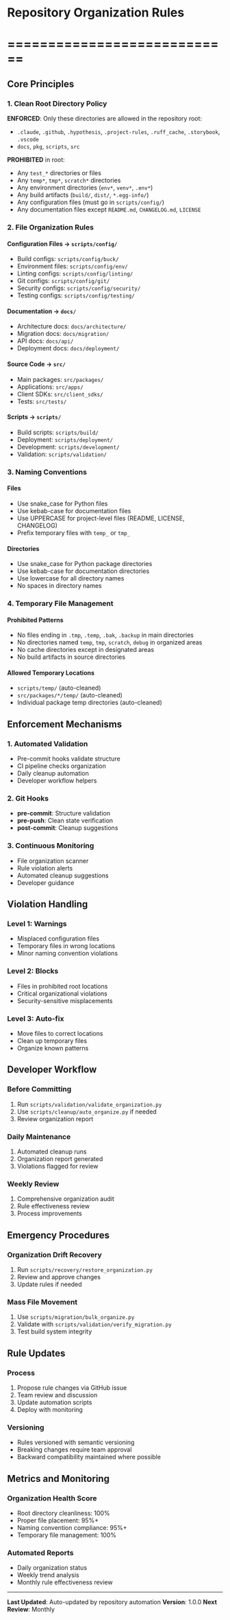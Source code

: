 # Repository Organization Rules
# ============================

## Core Principles

### 1. Clean Root Directory Policy
**ENFORCED**: Only these directories are allowed in the repository root:
- `.claude`, `.github`, `.hypothesis`, `.project-rules`, `.ruff_cache`, `.storybook`, `.vscode`
- `docs`, `pkg`, `scripts`, `src`

**PROHIBITED** in root:
- Any `test_*` directories or files
- Any `temp*`, `tmp*`, `scratch*` directories
- Any environment directories (`env*`, `venv*`, `.env*`)
- Any build artifacts (`build/`, `dist/`, `*.egg-info/`)
- Any configuration files (must go in `scripts/config/`)
- Any documentation files except `README.md`, `CHANGELOG.md`, `LICENSE`

### 2. File Organization Rules

#### Configuration Files → `scripts/config/`
- Build configs: `scripts/config/buck/`
- Environment files: `scripts/config/env/`
- Linting configs: `scripts/config/linting/`
- Git configs: `scripts/config/git/`
- Security configs: `scripts/config/security/`
- Testing configs: `scripts/config/testing/`

#### Documentation → `docs/`
- Architecture docs: `docs/architecture/`
- Migration docs: `docs/migration/`
- API docs: `docs/api/`
- Deployment docs: `docs/deployment/`

#### Source Code → `src/`
- Main packages: `src/packages/`
- Applications: `src/apps/`
- Client SDKs: `src/client_sdks/`
- Tests: `src/tests/`

#### Scripts → `scripts/`
- Build scripts: `scripts/build/`
- Deployment: `scripts/deployment/`
- Development: `scripts/development/`
- Validation: `scripts/validation/`

### 3. Naming Conventions

#### Files
- Use snake_case for Python files
- Use kebab-case for documentation files
- Use UPPERCASE for project-level files (README, LICENSE, CHANGELOG)
- Prefix temporary files with `temp_` or `tmp_`

#### Directories
- Use snake_case for Python package directories
- Use kebab-case for documentation directories
- Use lowercase for all directory names
- No spaces in directory names

### 4. Temporary File Management

#### Prohibited Patterns
- No files ending in `.tmp`, `.temp`, `.bak`, `.backup` in main directories
- No directories named `temp`, `tmp`, `scratch`, `debug` in organized areas
- No cache directories except in designated areas
- No build artifacts in source directories

#### Allowed Temporary Locations
- `scripts/temp/` (auto-cleaned)
- `src/packages/*/temp/` (auto-cleaned)
- Individual package temp directories (auto-cleaned)

## Enforcement Mechanisms

### 1. Automated Validation
- Pre-commit hooks validate structure
- CI pipeline checks organization
- Daily cleanup automation
- Developer workflow helpers

### 2. Git Hooks
- **pre-commit**: Structure validation
- **pre-push**: Clean state verification
- **post-commit**: Cleanup suggestions

### 3. Continuous Monitoring
- File organization scanner
- Rule violation alerts
- Automated cleanup suggestions
- Developer guidance

## Violation Handling

### Level 1: Warnings
- Misplaced configuration files
- Temporary files in wrong locations
- Minor naming convention violations

### Level 2: Blocks
- Files in prohibited root locations
- Critical organizational violations
- Security-sensitive misplacements

### Level 3: Auto-fix
- Move files to correct locations
- Clean up temporary files
- Organize known patterns

## Developer Workflow

### Before Committing
1. Run `scripts/validation/validate_organization.py`
2. Use `scripts/cleanup/auto_organize.py` if needed
3. Review organization report

### Daily Maintenance
1. Automated cleanup runs
2. Organization report generated
3. Violations flagged for review

### Weekly Review
1. Comprehensive organization audit
2. Rule effectiveness review
3. Process improvements

## Emergency Procedures

### Organization Drift Recovery
1. Run `scripts/recovery/restore_organization.py`
2. Review and approve changes
3. Update rules if needed

### Mass File Movement
1. Use `scripts/migration/bulk_organize.py`
2. Validate with `scripts/validation/verify_migration.py`
3. Test build system integrity

## Rule Updates

### Process
1. Propose rule changes via GitHub issue
2. Team review and discussion
3. Update automation scripts
4. Deploy with monitoring

### Versioning
- Rules versioned with semantic versioning
- Breaking changes require team approval
- Backward compatibility maintained where possible

## Metrics and Monitoring

### Organization Health Score
- Root directory cleanliness: 100%
- Proper file placement: 95%+
- Naming convention compliance: 95%+
- Temporary file management: 100%

### Automated Reports
- Daily organization status
- Weekly trend analysis
- Monthly rule effectiveness review

---

**Last Updated**: Auto-updated by repository automation
**Version**: 1.0.0
**Next Review**: Monthly